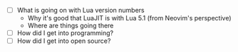 - [ ] What is going on with Lua version numbers
    - Why it's good that LuaJIT is with Lua 5.1 (from Neovim's perspective)
    - Where are things going there
- [ ] How did I get into programming?
- [ ] How did I get into open source?
